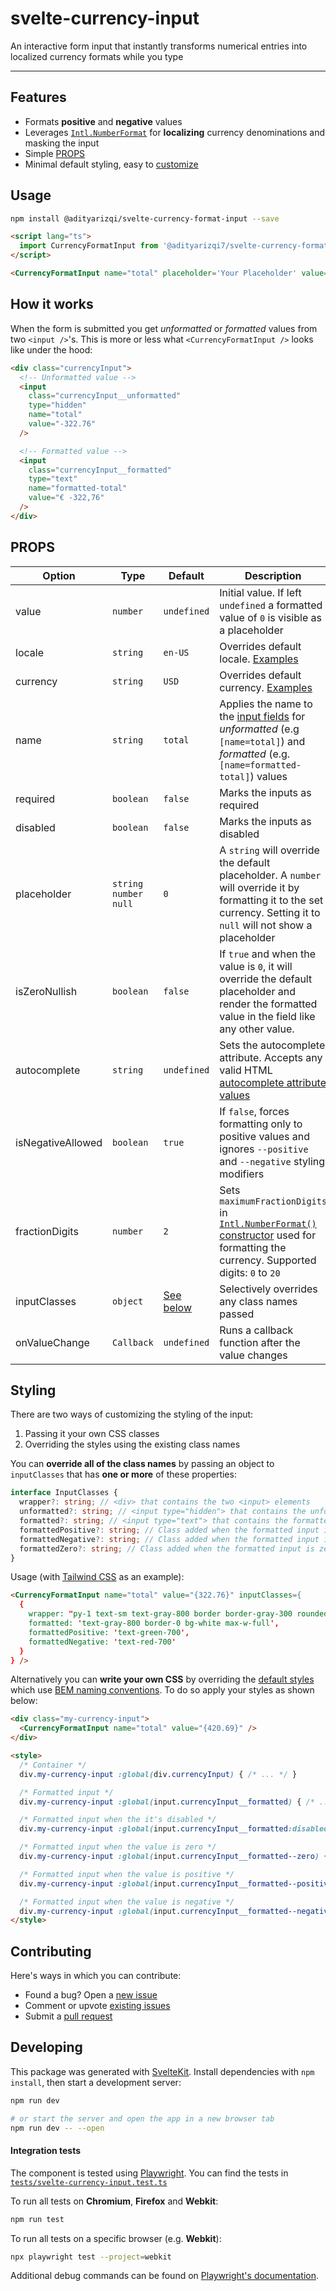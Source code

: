 # svelte-currency-input

An interactive form input that instantly transforms numerical entries into localized currency formats while you type

---

## Features

- Formats **positive** and **negative** values
- Leverages [`Intl.NumberFormat`](https://developer.mozilla.org/en-US/docs/Web/JavaScript/Reference/Global_Objects/Intl/NumberFormat) for **localizing** currency denominations and masking the input
- Simple [PROPS](#props)
- Minimal default styling, easy to [customize](#styling)

## Usage

```bash
npm install @adityarizqi/svelte-currency-format-input --save
```

```html
<script lang="ts">
  import CurrencyFormatInput from '@adityarizqi7/svelte-currency-format-input';
</script>

<CurrencyFormatInput name="total" placeholder='Your Placeholder' value={666} locale="id-ID" currency="IDR" />
```

## How it works

When the form is submitted you get _unformatted_ or _formatted_ values from two `<input />`'s.
This is more or less what `<CurrencyFormatInput />` looks like under the hood:

```html
<div class="currencyInput">
  <!-- Unformatted value -->
  <input
    class="currencyInput__unformatted"
    type="hidden"
    name="total"
    value="-322.76"
  />

  <!-- Formatted value -->
  <input
    class="currencyInput__formatted"
    type="text"
    name="formatted-total"
    value="€ -322,76"
  />
</div>
```

## PROPS

Option            | Type            | Default     | Description |
----------------- | --------------- | ----------- | ----------- |
value             | `number`        | `undefined` | Initial value. If left `undefined` a formatted value of `0` is visible as a placeholder |
locale            | `string`        | `en-US`     | Overrides default locale. [Examples](https://gist.github.com/ncreated/9934896) |
currency          | `string`        | `USD`       | Overrides default currency. [Examples](https://www.xe.com/symbols/) |
name              | `string`        | `total`     | Applies the name to the [input fields](#how-it-works) for _unformatted_ (e.g `[name=total]`) and _formatted_ (e.g. `[name=formatted-total]`) values |
required          | `boolean`       | `false`     | Marks the inputs as required |
disabled          | `boolean`       | `false`     | Marks the inputs as disabled |
placeholder       | `string` `number` `null` | `0`         | A `string` will override the default placeholder. A `number` will override  it by formatting it to the set currency. Setting it to `null` will not show a placeholder   |
isZeroNullish | `boolean`       | `false`      | If `true` and when the value is `0`, it will override the default placeholder and render the formatted value in the field like any other value.
autocomplete      | `string`        | `undefined` | Sets the autocomplete attribute. Accepts any valid HTML [autocomplete attribute values](https://developer.mozilla.org/en-US/docs/Web/HTML/Attributes/autocomplete#values) |
isNegativeAllowed | `boolean`       | `true`      | If `false`, forces formatting only to positive values and ignores `--positive` and `--negative` styling modifiers                                   |
fractionDigits    | `number`        | `2`         | Sets `maximumFractionDigits` in [`Intl.NumberFormat()` constructor](https://developer.mozilla.org/en-US/docs/Web/JavaScript/Reference/Global_Objects/Intl/NumberFormat/NumberFormat#minimumfractiondigits) used for formatting the currency. Supported digits: `0` to `20` |
inputClasses      | `object`        | [See below](#Styling)         | Selectively overrides any class names passed |
onValueChange     | `Callback`      | `undefined` | Runs a callback function after the value changes |

## Styling

There are two ways of customizing the styling of the input:
1. Passing it your own CSS classes
2. Overriding the styles using the existing class names

You can **override all of the class names** by passing an object to `inputClasses` that has **one or more** of these properties:

```typescript
interface InputClasses {
  wrapper?: string; // <div> that contains the two <input> elements
  unformatted?: string; // <input type="hidden"> that contains the unformatted value
  formatted?: string; // <input type="text"> that contains the formatted value
  formattedPositive?: string; // Class added when the formatted input is positive
  formattedNegative?: string; // Class added when the formatted input is negative
  formattedZero?: string; // Class added when the formatted input is zero
}
```

Usage (with [Tailwind CSS](https://tailwindcss.com/) as an example):

```html
<CurrencyFormatInput name="total" value="{322.76}" inputClasses={
  { 
    wrapper: "py-1 text-sm text-gray-800 border border-gray-300 rounded-md",
    formatted: 'text-gray-800 border-0 bg-white max-w-full',
    formattedPositive: 'text-green-700',
    formattedNegative: 'text-red-700'
  }
} />
```

Alternatively you can **write your own CSS** by overriding the [default styles](https://github.com/Adityarizqi7/svelte-currency-format-input/blob/main/src/lib/CurrencyFormatInput.svelte) which use [BEM naming conventions](https://getbem.com/naming/). To do so apply your styles as shown below:

```html
<div class="my-currency-input">
  <CurrencyFormatInput name="total" value="{420.69}" />
</div>

<style>
  /* Container */
  div.my-currency-input :global(div.currencyInput) { /* ... */ }

  /* Formatted input */
  div.my-currency-input :global(input.currencyInput__formatted) { /* ... */ }

  /* Formatted input when the it's disabled */
  div.my-currency-input :global(input.currencyInput__formatted:disabled) { /* ... */ }

  /* Formatted input when the value is zero */
  div.my-currency-input :global(input.currencyInput__formatted--zero) { /* ... */ }

  /* Formatted input when the value is positive */
  div.my-currency-input :global(input.currencyInput__formatted--positive) { /* ... */ }

  /* Formatted input when the value is negative */
  div.my-currency-input :global(input.currencyInput__formatted--negative) { /* ... */ }
</style>
```

## Contributing

Here's ways in which you can contribute:

- Found a bug? Open a [new issue](https://github.com/Adityarizqi7/svelte-currency-format-input/issues/new)
- Comment or upvote [existing issues](https://github.com/Adityarizqi7/svelte-currency-format-input/issues)
- Submit a [pull request](https://github.com/Adityarizqi7/svelte-currency-format-input/pulls)

## Developing

This package was generated with [SvelteKit](https://kit.svelte.dev/). Install dependencies with `npm install`, then start a development server:

```bash
npm run dev

# or start the server and open the app in a new browser tab
npm run dev -- --open
```

#### Integration tests

The component is tested using [Playwright](https://playwright.dev/).
You can find the tests in [`tests/svelte-currency-input.test.ts`](https://github.com/Adityarizqi7/svelte-currency-format-input/blob/main/tests/svelte-currency-input.test.ts)

To run all tests on **Chromium**, **Firefox** and **Webkit**:
```bash
npm run test
```

To run all tests on a specific browser (e.g. **Webkit**):
```bash
npx playwright test --project=webkit
```

Additional debug commands can be found on [Playwright's documentation](https://playwright.dev/docs/test-cli).
